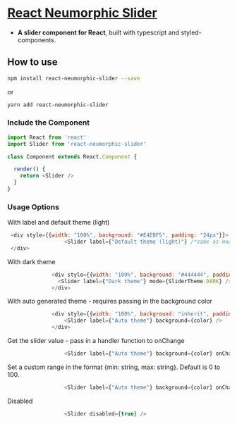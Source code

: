 # [React Neumorphic Slider](http://moclei.github.io/react-neumorphic-slider/)

* **A slider component for React**, built with typescript and styled-components.

## How to use

```sh
npm install react-neumorphic-slider --save
```
or
```sh
yarn add react-neumorphic-slider
```

### Include the Component

```js
import React from 'react'
import Slider from 'react-neumorphic-slider'

class Component extends React.Component {

  render() {
    return <Slider />
  }
}
```

### Usage Options
With label and default theme (light)
```js
 <div style={{width: "100%", background: "#E4EBF5", padding: "24px"}}>
                  <Slider label={"Default theme (light)"} /*same as mode={SliderTheme.LIGHT}*/ />
 </div>
```
With dark theme
```js
              <div style={{width: "100%", background: "#444444", padding: "24px"}}>
                <Slider label={"Dark theme"} mode={SliderTheme.DARK} />
              </div>
```
With auto generated theme - requires passing in the background color
```js
              <div style={{width: "100%", background: "inherit", padding: "24px"}}>
                  <Slider label={"Auto theme"} background={color} />
              </div>
```

Get the slider value - pass in a handler function to onChange
```js
                  <Slider label={"Auto theme"} background={color} onChange={handleChange} />
```
Set a custom range in the format {min: string, max: string}. Default is 0 to 100.
```js
                  <Slider label={"Auto theme"} background={color} onChange={handleChange} range={{min: "0", max: "7"}} />
```

Disabled
```js
                  <Slider disabled={true} />
```
